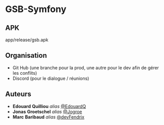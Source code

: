 # GSB-Symfony


## APK

app/release/gsb.apk

## Organisation
- Git Hub (une branche pour la prod, une autre pour le dev afin de gérer les conflits)
- Discord (pour le dialogue / réunions)

## Auteurs

* **Edouard** **Quilliou** _alias_ [@EdouardQ](https://github.com/EdouardQ)
* **Jonas** **Groetschel** _alias_ [@Jogroe](https://github.com/Jogroe)
* **Marc** **Baribaud** _alias_ [@devFendrix](https://github.com/devFendrix)